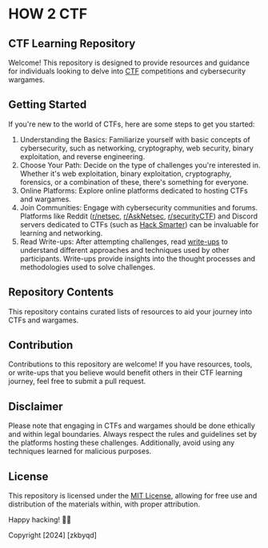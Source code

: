 # HOW 2 CTF
## CTF Learning Repository
Welcome! This repository is designed to provide resources and guidance for individuals looking to delve into [CTF](https://ctftime.org/ctf-wtf/) competitions and cybersecurity wargames.

## Getting Started
If you're new to the world of CTFs, here are some steps to get you started:

1. Understanding the Basics: Familiarize yourself with basic concepts of cybersecurity, such as networking, cryptography, web security, binary exploitation, and reverse engineering.
2. Choose Your Path: Decide on the type of challenges you're interested in. Whether it's web exploitation, binary exploitation, cryptography, forensics, or a combination of these, there's something for everyone.
3. Online Platforms: Explore online platforms dedicated to hosting CTFs and wargames.
4. Join Communities: Engage with cybersecurity communities and forums. Platforms like Reddit ([r/netsec](https://www.reddit.com/r/netsec/), [r/AskNetsec](https://www.reddit.com/r/AskNetsec/), [r/securityCTF](https://www.reddit.com/r/securityCTF/)) and Discord servers dedicated to CTFs (such as [Hack Smarter](https://discord.gg/k4pXKvzdVE)) can be invaluable for learning and networking.
5. Read Write-ups: After attempting challenges, read [write-ups](https://github.com/zkbyqd/Write-ups) to understand different approaches and techniques used by other participants. Write-ups provide insights into the thought processes and methodologies used to solve challenges.

## Repository Contents
This repository contains curated lists of resources to aid your journey into CTFs and wargames.

## Contribution
Contributions to this repository are welcome! If you have resources, tools, or write-ups that you believe would benefit others in their CTF learning journey, feel free to submit a pull request.

## Disclaimer
Please note that engaging in CTFs and wargames should be done ethically and within legal boundaries. Always respect the rules and guidelines set by the platforms hosting these challenges. Additionally, avoid using any techniques learned for malicious purposes.

## License
This repository is licensed under the [MIT License](https://github.com/zkbyqd/CTF-Learning-Repository/blob/master/LICENSE), allowing for free use and distribution of the materials within, with proper attribution.

Happy hacking! 🚀✨

Copyright [2024] [zkbyqd]
